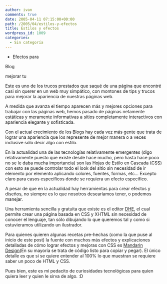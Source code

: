 ```yaml
---
author: ivan
comments: true
date: 2005-04-11 07:15:00+00:00
path: /2005/04/estilos-y-efectos
title: Estilos y efectos
wordpress_id: 1009
categories:
  - Sin categoría
---
```


- Efectos
  para

Blog

mejorar tu

Este es uno de los trucos prestados que saqué de una página que encontré casi sin querer en un web muy simpático, con montones de tips y trucos para mejorar la apariencia de nuestras páginas web.

A medida que avanza el tiempo aparecen más y mejores opciones para trabajar con las páginas web, hemos pasado de páginas netamente estáticas y meramente informativas a sitios completamente interactivos con apariencia elegante y sofisticada.

Con el actual crecimiento de los Blogs hay cada vez más gente que trata de lograr una apariencia que los represente de mejor manera o a veces inclusive sólo decir algo con estilo.

En la actualidad una de las tecnologías relativamente emergentes (digo relativamente puesto que existe desde hace mucho, pero hasta hace poco no se le daba mucha importancia) son las Hojas de Estilo en Cascada (CSS) con esto se puede controlar todo el look del sitio sin necesidad de ir elemento por elemento aplicando colores, fuentes, formas, etc... Excepto claro para casos específicos donde se requiera un efecto específico.

A pesar de que en la actualidad hay herramientas para crear efectos y diseños, no siempre es lo que nosotros desearíamos tener, o podemos manejar.

Una herramienta sencilla y gratuita que existe es el editor [DHE](https://www.hexagora.com/en_dw_dhe.asp), el cual permite crear una página basada en CSS y XHTML sin necesidad de conocer el lenguaje, tan sólo dibujando lo que queremos tal y como si estuvieramos utilizando un ilustrador.

Para quienes quieren algunas recetas pre-hechas (como la que puse al inicio de este post) la fuente con muchos más efectos y explicaciones detalladas de cómo lograr efectos y mejoras con CSS es [Mandarin Design](https://www.mandarindesign.com/style.html)(En su mayoría se trata de código listo para copiar y pegar). El único detalle es que si se quiere entender al 100% lo que muestran se requiere saber un poco de HTML y CSS.

Pues bien, este es mi pedacito de curiosidades tecnológicas para quien quiera leer y quien le sirva de algo. :D
